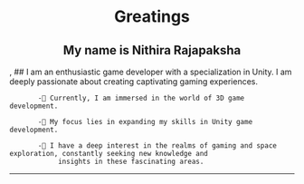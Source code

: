 <h1 align="center">Greatings</h1>




<h2 align="center">My name is Nithira Rajapaksha</h2>,
## I am an enthusiastic game developer with a specialization in Unity. I am deeply passionate about creating captivating gaming experiences.
          
           -🔭 Currently, I am immersed in the world of 3D game development.
           
           -🌱 My focus lies in expanding my skills in Unity game development.
           
           -💬 I have a deep interest in the realms of gaming and space exploration, constantly seeking new knowledge and 
                insights in these fascinating areas.
        
       






<hr>






